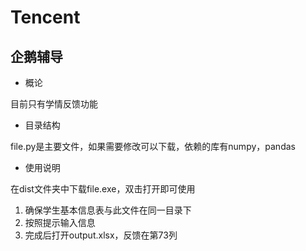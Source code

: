 # Tencent
## 企鹅辅导
* 概论

目前只有学情反馈功能
* 目录结构

file.py是主要文件，如果需要修改可以下载，依赖的库有numpy，pandas
* 使用说明

在dist文件夹中下载file.exe，双击打开即可使用
1. 确保学生基本信息表与此文件在同一目录下
2. 按照提示输入信息
3. 完成后打开output.xlsx，反馈在第73列
